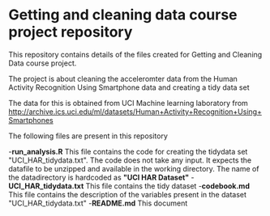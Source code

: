 # Getting and cleaning data course project repository

This repository contains details of the files created for Getting and Cleaning Data course project.

The project is about cleaning the acceleromter data from the Human Activity Recognition Using Smartphone data and creating a tidy data set

The data for this is obtained from UCI Machine learning laboratory from http://archive.ics.uci.edu/ml/datasets/Human+Activity+Recognition+Using+Smartphones 

The following files are present in this repository

-**run_analysis.R**
  This file contains the code for creating the tidydata set "UCI_HAR_tidydata.txt".  The code does not take any input. It expects the datafile to be unzipped and available in the working directory.  The name of the datadirectory is hardcoded as **"UCI HAR Dataset"**
-**UCI_HAR_tidydata.txt**
  This file contains the tidy dataset
-**codebook.md**
  This file contains the description of the variables present in the dataset "UCI_HAR_tidydata.txt"
-**README.md**
  This document
